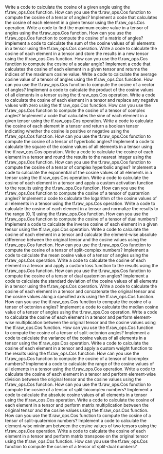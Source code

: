 Write a code to calculate the cosine of a given angle using the tf.raw_ops.Cos function.
How can you use the tf.raw_ops.Cos function to compute the cosine of a tensor of angles?
Implement a code that calculates the cosine of each element in a given tensor using the tf.raw_ops.Cos operation.
Write a code to find the maximum cosine value in a tensor of angles using the tf.raw_ops.Cos function.
How can you use the tf.raw_ops.Cos function to compute the cosine of a matrix of angles?
Implement a code to calculate the sum of the cosine values of all elements in a tensor using the tf.raw_ops.Cos operation.
Write a code to calculate the cosine of each element in a tensor and store the results in a new tensor using the tf.raw_ops.Cos function.
How can you use the tf.raw_ops.Cos function to compute the cosine of a scalar angle?
Implement a code that calculates the cosine of each element in a given tensor and returns the indices of the maximum cosine value.
Write a code to calculate the average cosine value of a tensor of angles using the tf.raw_ops.Cos function.
How can you use the tf.raw_ops.Cos function to compute the cosine of a vector of angles?
Implement a code to calculate the product of the cosine values of all elements in a tensor using the tf.raw_ops.Cos operation.
Write a code to calculate the cosine of each element in a tensor and replace any negative values with zero using the tf.raw_ops.Cos function.
How can you use the tf.raw_ops.Cos function to compute the cosine of a tensor of complex angles?
Implement a code that calculates the sine of each element in a given tensor using the tf.raw_ops.Cos operation.
Write a code to calculate the cosine of each element in a tensor and return a boolean tensor indicating whether the cosine is positive or negative using the tf.raw_ops.Cos function.
How can you use the tf.raw_ops.Cos function to compute the cosine of a tensor of hyperbolic angles?
Implement a code to calculate the square of the cosine values of all elements in a tensor using the tf.raw_ops.Cos operation.
Write a code to calculate the cosine of each element in a tensor and round the results to the nearest integer using the tf.raw_ops.Cos function.
How can you use the tf.raw_ops.Cos function to compute the cosine of a tensor of complex hyperbolic angles?
Implement a code to calculate the exponential of the cosine values of all elements in a tensor using the tf.raw_ops.Cos operation.
Write a code to calculate the cosine of each element in a tensor and apply a custom activation function to the results using the tf.raw_ops.Cos function.
How can you use the tf.raw_ops.Cos function to compute the cosine of a tensor of quaternion angles?
Implement a code to calculate the logarithm of the cosine values of all elements in a tensor using the tf.raw_ops.Cos operation.
Write a code to calculate the cosine of each element in a tensor and normalize the results to the range [0, 1] using the tf.raw_ops.Cos function.
How can you use the tf.raw_ops.Cos function to compute the cosine of a tensor of dual numbers?
Implement a code to calculate the inverse cosine of each element in a given tensor using the tf.raw_ops.Cos operation.
Write a code to calculate the cosine of each element in a tensor and calculate the element-wise absolute difference between the original tensor and the cosine values using the tf.raw_ops.Cos function.
How can you use the tf.raw_ops.Cos function to compute the cosine of a tensor of split-complex numbers?
Implement a code to calculate the mean cosine value of a tensor of angles using the tf.raw_ops.Cos operation.
Write a code to calculate the cosine of each element in a tensor and apply a custom loss function to the results using the tf.raw_ops.Cos function.
How can you use the tf.raw_ops.Cos function to compute the cosine of a tensor of dual quaternion angles?
Implement a code to calculate the standard deviation of the cosine values of all elements in a tensor using the tf.raw_ops.Cos operation.
Write a code to calculate the cosine of each element in a tensor and concatenate the original tensor and the cosine values along a specified axis using the tf.raw_ops.Cos function.
How can you use the tf.raw_ops.Cos function to compute the cosine of a tensor of octonion angles?
Implement a code to calculate the median cosine value of a tensor of angles using the tf.raw_ops.Cos operation.
Write a code to calculate the cosine of each element in a tensor and perform element-wise multiplication between the original tensor and the cosine values using the tf.raw_ops.Cos function.
How can you use the tf.raw_ops.Cos function to compute the cosine of a tensor of split-octonion angles?
Implement a code to calculate the variance of the cosine values of all elements in a tensor using the tf.raw_ops.Cos operation.
Write a code to calculate the cosine of each element in a tensor and apply a custom weight function to the results using the tf.raw_ops.Cos function.
How can you use the tf.raw_ops.Cos function to compute the cosine of a tensor of bicomplex numbers?
Implement a code to calculate the range of the cosine values of all elements in a tensor using the tf.raw_ops.Cos operation.
Write a code to calculate the cosine of each element in a tensor and perform element-wise division between the original tensor and the cosine values using the tf.raw_ops.Cos function.
How can you use the tf.raw_ops.Cos function to compute the cosine of a tensor of split-bicomplex numbers?
Implement a code to calculate the absolute cosine values of all elements in a tensor using the tf.raw_ops.Cos operation.
Write a code to calculate the cosine of each element in a tensor and perform matrix multiplication between the original tensor and the cosine values using the tf.raw_ops.Cos function.
How can you use the tf.raw_ops.Cos function to compute the cosine of a tensor of split-quaternion numbers?
Implement a code to calculate the element-wise minimum between the cosine values of two tensors using the tf.raw_ops.Cos operation.
Write a code to calculate the cosine of each element in a tensor and perform matrix transpose on the original tensor using the tf.raw_ops.Cos function.
How can you use the tf.raw_ops.Cos function to compute the cosine of a tensor of split-dual numbers?